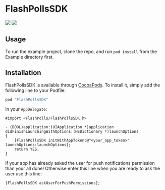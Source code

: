 # FlashPollsSDK

![](http://cl.ly/0H180G2C142p/ios9-lockscreen.gif)
![](http://cl.ly/3V1R1H370z2F/ios10-lockscreen.gif)

## Usage

To run the example project, clone the repo, and run `pod install` from the Example directory first.

## Installation

FlashPollsSDK is available through [CocoaPods](http://cocoapods.org). To install
it, simply add the following line to your Podfile:

```ruby
pod "FlashPollsSDK"
```

In your `AppDelegate`:

```
#import <FlashPolls/FlashPollsSDK.h>

- (BOOL)application:(UIApplication *)application didFinishLaunchingWithOptions:(NSDictionary *)launchOptions
{
    [FlashPollsSDK initWithAppToken:@"<your_app_token>" launchOptions:launchOptions];
    return YES;
}
```

If your app has already asked the user for push notifications permission than your all done!
Otherwise enter this line when you are ready to ask the user use this line:
```
[FlashPollsSDK askUserForPushPermissions];
```
